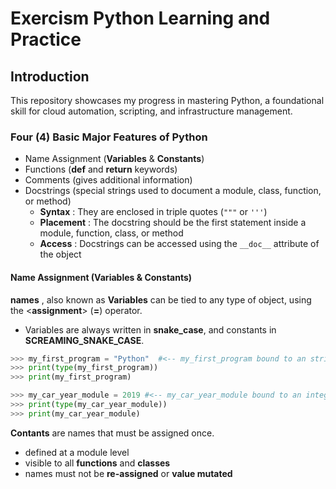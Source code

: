 # Exercism Python Learning and Practice

## Introduction

This repository showcases my progress in mastering Python, a foundational skill for cloud automation, scripting, and infrastructure management.

### Four (4) Basic Major Features of Python

* Name Assignment (**Variables** & **Constants**)
* Functions (**def** and **return** keywords)
* Comments (gives additional information)
* Docstrings (special strings used to document a module, class, function, or method)
  * **Syntax** : They are enclosed in triple quotes (`"""` or `'''`)
  * **Placement** : The docstring should be the first statement inside a module, function, class, or method
  * **Access** : Docstrings can be accessed using the `__doc__` attribute of the object

#### Name Assignment (Variables & Constants)

**names** , also known as **Variables** can be tied to any type of object, using the <**assignment**> (**=**) operator.

* Variables are always written in **snake_case**, and constants in **SCREAMING_SNAKE_CASE**.

```py
>>> my_first_program = "Python"  #<-- my_first_program bound to an string object of value Python.
>>> print(type(my_first_program))
>>> print(my_first_program)
```

```py
>>> my_car_year_module = 2019 #<-- my_car_year_module bound to an integer object of value 2019>
>>> print(type(my_car_year_module))
>>> print(my_car_year_module)
```

**Contants** are names that must be assigned once.

* defined at a module level
* visible to all **functions** and **classes**
* names must not be **re-assigned** or **value mutated**
